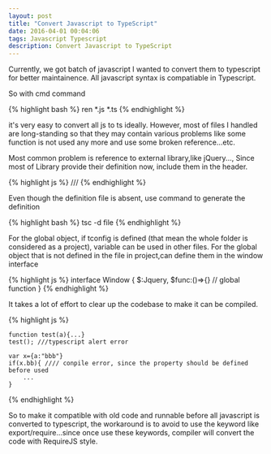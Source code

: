 ```yaml
---
layout: post
title: "Convert Javascript to TypeScript"
date: 2016-04-01 00:04:06
tags: Javascript Typescript
description: Convert Javascript to TypeScript
---
```


Currently, we got batch of javascript I wanted to convert them to typescript for better maintainence.
All javascript syntax is compatiable in Typescript.
 
So with cmd command 

{% highlight bash %}
    ren *.js *.ts
{% endhighlight %}  

it's very easy to convert all js to ts ideally. However, most of files I handled are long-standing so that they may contain various problems like some function is not used any more and use some broken reference...etc.

Most common problem is reference to external library,like jQuery..., Since most of Library provide their definition now, include them in the header.

{% highlight js %}
    /// <reference path="defition/jquery.d.ts" />
{% endhighlight %}

Even though the definition file is absent, use command to generate the definition 

{% highlight bash %}
    tsc -d file
{% endhighlight %}  

For the global object, if tconfig is defined (that mean the whole folder is considered as a project),  variable can be used in other files. 
For the global object that is not defined in the file in project,can define them in the window interface

{% highlight js %}
    interface Window {
        $:Jquery,
        $func:()=>{} // global function
    }
{% endhighlight %}

It takes a lot of effort to clear up the codebase to make it can be compiled.

{% highlight js %}

    function test(a){...} 
    test(); ///typescript alert error

    var x={a:"bbb"}
    if(x.bb){ //// conpile error, since the property should be defined before used
        ...
    }
    
{% endhighlight %}

So to make it compatible with old code and runnable before all javascript is converted to typescript, the workaround is to avoid to use the keyword like export/require...since once use these keywords, compiler will convert the code with RequireJS style.

